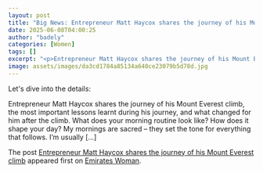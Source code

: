 ```yaml
---
layout: post
title: "Big News: Entrepreneur Matt Haycox shares the journey of his Mount Everest climb"
date: 2025-06-08T04:00:25
author: "badely"
categories: [Women]
tags: []
excerpt: "<p>Entrepreneur Matt Haycox shares the journey of his Mount Everest climb, the most important lessons learnt during his journey, and what changed for "
image: assets/images/da3cd1784a85134a640ce23079b5d78d.jpg
---
```


Let's dive into the details: <p>Entrepreneur Matt Haycox shares the journey of his Mount Everest climb, the most important lessons learnt during his journey, and what changed for him after the climb. What does your morning routine look like? How does it shape your day? My mornings are sacred – they set the tone for everything that follows. I’m usually [&#8230;]</p>
<p>The post <a href="https://emirateswoman.com/entrepreneur-matt-haycox-shares-the-journey-of-his-mount-everest-climb/" rel="nofollow">Entrepreneur Matt Haycox shares the journey of his Mount Everest climb</a> appeared first on <a href="https://emirateswoman.com" rel="nofollow">Emirates Woman</a>.</p>

